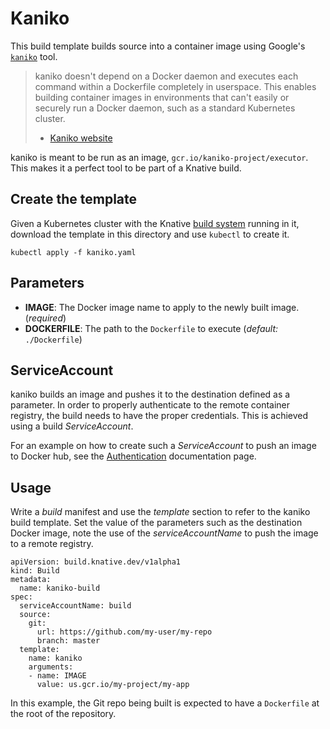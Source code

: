 # Kaniko

This build template builds source into a container image using Google's
[`kaniko`](https://github.com/GoogleCloudPlatform/kaniko) tool.

>kaniko doesn't depend on a Docker daemon and executes each command within a Dockerfile completely in userspace.
>This enables building container images in environments that can't easily or securely run a Docker daemon, such as a standard Kubernetes cluster.
> - [Kaniko website](https://github.com/GoogleCloudPlatform/kaniko)

kaniko is meant to be run as an image, `gcr.io/kaniko-project/executor`. This makes it a perfect tool to be part of a Knative build.

## Create the template

Given a Kubernetes cluster with the Knative [build system](https://github.com/knative/build) running in it, download the template in this directory and use `kubectl` to create it.

```
kubectl apply -f kaniko.yaml
```

## Parameters

* **IMAGE**: The Docker image name to apply to the newly built image.
  (_required_)
* **DOCKERFILE**: The path to the `Dockerfile` to execute (_default:_
  `./Dockerfile`)

## ServiceAccount

kaniko builds an image and pushes it to the destination defined as a parameter. In order to properly authenticate to the remote container registry, the build needs to have the proper credentials. This is achieved using a build _ServiceAccount_.

For an example on how to create such a _ServiceAccount_ to push an image to Docker hub, see the [Authentication](https://github.com/knative/docs/blob/master/build/auth.md#basic-authentication-docker) documentation page.

## Usage

Write a _build_ manifest and use the _template_ section to refer to the kaniko build template. Set the value of the parameters such as the destination Docker image, note the use of the _serviceAccountName_ to push the image to a remote registry.

```
apiVersion: build.knative.dev/v1alpha1
kind: Build
metadata:
  name: kaniko-build
spec:
  serviceAccountName: build
  source:
    git:
      url: https://github.com/my-user/my-repo
      branch: master
  template:
    name: kaniko
    arguments:
    - name: IMAGE
      value: us.gcr.io/my-project/my-app
```

In this example, the Git repo being built is expected to have a `Dockerfile` at
the root of the repository.
